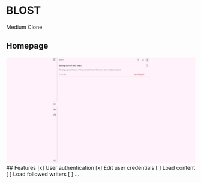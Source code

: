 # BLOST
 Medium Clone

## Homepage
<picture>
  <img alt="Image of homepage" src="/assets/images/home.png"/>
</picture>
## Features
[x] User authentication
[x] Edit user credentials
[ ] Load content
[ ] Load followed writers
[ ] ...